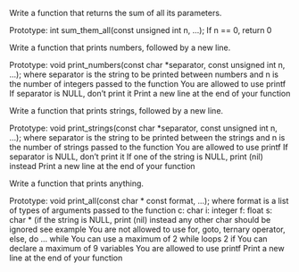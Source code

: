 Write a function that returns the sum of all its parameters.

Prototype: int sum_them_all(const unsigned int n, ...);
If n == 0, return 0

Write a function that prints numbers, followed by a new line.

Prototype: void print_numbers(const char *separator, const unsigned int n, ...);
where separator is the string to be printed between numbers
and n is the number of integers passed to the function
You are allowed to use printf
If separator is NULL, don’t print it
Print a new line at the end of your function

Write a function that prints strings, followed by a new line.

Prototype: void print_strings(const char *separator, const unsigned int n, ...);
where separator is the string to be printed between the strings
and n is the number of strings passed to the function
You are allowed to use printf
If separator is NULL, don’t print it
If one of the string is NULL, print (nil) instead
Print a new line at the end of your function

Write a function that prints anything.

Prototype: void print_all(const char * const format, ...);
where format is a list of types of arguments passed to the function
c: char
i: integer
f: float
s: char * (if the string is NULL, print (nil) instead
any other char should be ignored
see example
You are not allowed to use for, goto, ternary operator, else, do ... while
You can use a maximum of
2 while loops
2 if
You can declare a maximum of 9 variables
You are allowed to use printf
Print a new line at the end of your function